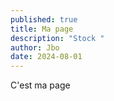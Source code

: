 ```yaml
---
published: true
title: Ma page
description: "Stock "
author: Jbo
date: 2024-08-01
---
```

C'est ma page